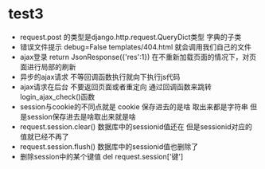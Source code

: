 # test3
- request.post 的类型是django.http.request.QueryDict类型   字典的子类
- 错误文件提示 debug=False   templates/404.html   就会调用我们自己的文件
- ajax登录  return JsonResponse({'res':1})  在不重新加载页面的情况下，对页面进行局部的刷新
- 异步的ajax请求 不等回调函数执行就向下执行js代码
- ajax请求在后台 不要返回页面或者重定向 通过回调函数来跳转  login_ajax_check()函数
- session与cookie的不同点就是 cookie 保存进去的是啥 取出来都是字符串   但是session保存进去是啥取出来就是啥
- request.session.clear()   数据库中的sessionid值还在   但是sessionid对应的值就已经不再了
- request.session.flush()   数据库中的sessionid值也删除了
- 删除session中的某个键值    del request.session['键']

